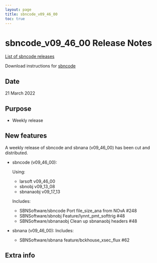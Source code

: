 ```yaml
---
layout: page
title: sbncode_v09_46_00
toc: true
---
```


sbncode_v09_46_00 Release Notes
=======================================================================================

[List of sbncode releases](https://sbnsoftware.github.io/AnalysisInfrastructure/ReleaseManagement/Releases/List_of_SBN_code_releases)

Download instructions for [sbncode]()

Date
---------------------------------------------------
21 March 2022

Purpose
---------------------------------------------------
* Weekly release

New features
---------------------------------------------------
A weekly release of sbncode and sbnana (v09_46_00)  has been cut and distributed.

* sbncode (v09_46_00):
 
  Using:
   * larsoft             v09_46_00
   * sbnobj              v09_13_08
   * sbnanaobj           v09_17_13

  Includes:
   * SBNSoftware/sbncode Port file_size_ana from NOvA #248
   * SBNSoftware/sbnobj Feature/lynnt_pmt_softtrig #48
   * SBNSoftware/sbnanaobj Clean up sbnanaobj headers #48 
 
* sbnana (v09_46_00):
  Includes: 
   * SBNSoftware/sbnana feature/bckhouse_xsec_flux #62

Extra info
---------------------------------------------------
